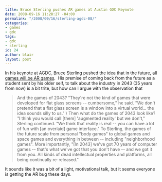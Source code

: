 ```yaml
---
title: Bruce Sterling pushes AR games at Austin GDC Keynote
date: 2008-09-16 11:28:27 -04:00
permalink: "/2008/09/16/sterling-agdc-08/"
categories:
- games
- gdc
tags:
- gdc
- sterling
id: 24
author: blair
layout: post
---
```


In his keynote at AGDC, Bruce Sterling pushed the idea that in the future, [all games will be AR games](http://www.gamasutra.com/php-bin/news_index.php?story=20267).  His premise of coming back from the future as a student sent by his older self, to talk about the industry in 2043 (35 years from now) is a bit trite, but how can I argue with the observation that

>And the games of 2043? "They're not the kind of games that were developed for flat glass screens -- cumbersome," he said. "We don't pretend that a flat glass screen is a window into a virtual world... the idea sounds silly to us."
\\
Then what do the games of 2043 look like? "I think you would call [them] 'augmented reality' but we don't," Sterling continued. "We think that reality is real -- you can have a lot of fun with [an overlaid] game interface." To Sterling, the games of the future scale from personal "body games" to global games and space games and everything in between -- including "neighborhood games". More importantly, "[In 2043] we've got 70 years of computer games -- that's what we've got that you don't have -- and we got it from you. All kinds of dead intellectual properties and platforms, all being continually re-released."

It sounds like it was a bit of a light, motivational talk, but it seems everyone is getting the AR bug these days.
